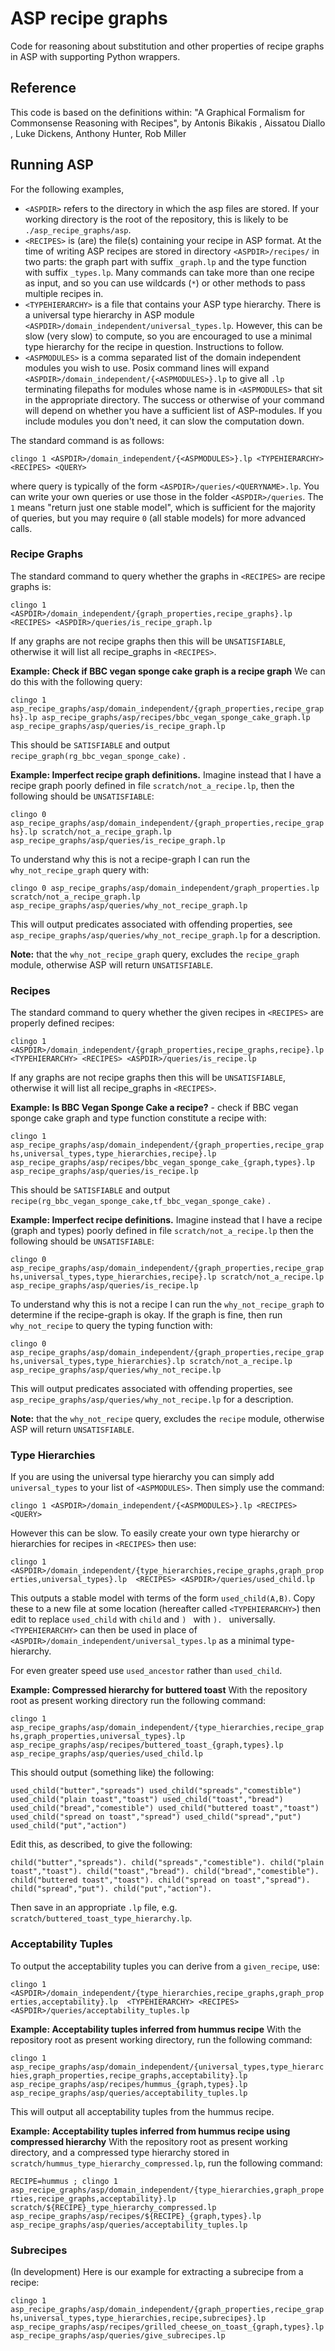 # ASP recipe graphs

Code for reasoning about substitution and other properties of recipe graphs in ASP with supporting Python wrappers.

## Reference
This code is based on the definitions within:
"A Graphical Formalism for Commonsense Reasoning with Recipes",
by Antonis Bikakis , Aissatou Diallo , Luke Dickens, Anthony Hunter, Rob Miller


## Running ASP

For the following examples,
* `<ASPDIR>` refers to the directory in which the asp files are stored. If your working directory is the root of the repository, this is likely to be `./asp_recipe_graphs/asp`. 
* `<RECIPES>` is (are) the file(s) containing your recipe in ASP format. At the time of writing ASP recipes are stored in directory `<ASPDIR>/recipes/` in two parts: the graph part with suffix `_graph.lp` and the type function with suffix  `_types.lp`. Many commands can take more than one recipe as input, and so you can use wildcards (`*`) or other methods to pass multiple recipes in.
* `<TYPEHIERARCHY>` is a file that contains your ASP type hierarchy. There is a universal type hierarchy in ASP module `<ASPDIR>/domain_independent/universal_types.lp`. However, this can be slow (very slow) to compute, so you are encouraged to use a minimal type hierarchy for the recipe in question. Instructions to follow. 
* `<ASPMODULES>` is a comma separated list of the domain independent modules you wish to use. Posix command lines will expand `<ASPDIR>/domain_independent/{<ASPMODULES>}.lp` to give all `.lp` terminating filepaths for modules whose name is in `<ASPMODULES>` that sit in the appropriate directory. The success or otherwise of your command will depend on whether you have a sufficient list of ASP-modules. If you include modules you don't need, it can slow the computation down.


The standard command is as follows:

`clingo 1 <ASPDIR>/domain_independent/{<ASPMODULES>}.lp <TYPEHIERARCHY> <RECIPES> <QUERY>`

where query is typically of the form `<ASPDIR>/queries/<QUERYNAME>.lp`. You can write your own queries or use those in the folder `<ASPDIR>/queries`. The `1` means "return just one stable model", which is sufficient for the majority of queries, but you may require `0` (all stable models) for more advanced calls.

### Recipe Graphs

The standard command to query whether the graphs in `<RECIPES>` are recipe graphs is:

```clingo 1 <ASPDIR>/domain_independent/{graph_properties,recipe_graphs}.lp <RECIPES> <ASPDIR>/queries/is_recipe_graph.lp```

If any graphs are not recipe graphs then this will be `UNSATISFIABLE`, otherwise it will list all recipe_graphs in `<RECIPES>`.

**Example: Check if  BBC vegan sponge cake graph is a recipe graph** We can do this with the following query:

```clingo 1 asp_recipe_graphs/asp/domain_independent/{graph_properties,recipe_graphs}.lp asp_recipe_graphs/asp/recipes/bbc_vegan_sponge_cake_graph.lp asp_recipe_graphs/asp/queries/is_recipe_graph.lp```

This should be `SATISFIABLE` and output `recipe_graph(rg_bbc_vegan_sponge_cake)` .

**Example: Imperfect recipe graph definitions.** Imagine instead that I have a recipe graph poorly defined in file `scratch/not_a_recipe.lp`, then the following should be  `UNSATISFIABLE`:

```clingo 0 asp_recipe_graphs/asp/domain_independent/{graph_properties,recipe_graphs}.lp scratch/not_a_recipe_graph.lp asp_recipe_graphs/asp/queries/is_recipe_graph.lp```

To understand why this is not a recipe-graph I can run the `why_not_recipe_graph` query with:

```clingo 0 asp_recipe_graphs/asp/domain_independent/graph_properties.lp scratch/not_a_recipe_graph.lp asp_recipe_graphs/asp/queries/why_not_recipe_graph.lp```

This will output predicates associated with offending properties, see `asp_recipe_graphs/asp/queries/why_not_recipe_graph.lp` for a description. 

**Note:** that the `why_not_recipe_graph` query, excludes the `recipe_graph` module, otherwise ASP will return `UNSATISFIABLE`.

### Recipes

The standard command to query whether the given recipes in `<RECIPES>` are properly defined recipes:

```clingo 1 <ASPDIR>/domain_independent/{graph_properties,recipe_graphs,recipe}.lp <TYPEHIERARCHY> <RECIPES> <ASPDIR>/queries/is_recipe.lp```

If any graphs are not recipe graphs then this will be `UNSATISFIABLE`, otherwise it will list all recipe_graphs in `<RECIPES>`.

**Example: Is BBC Vegan Sponge Cake a recipe?** - check if BBC vegan sponge cake graph and type function constitute a recipe with:

```clingo 1 asp_recipe_graphs/asp/domain_independent/{graph_properties,recipe_graphs,universal_types,type_hierarchies,recipe}.lp asp_recipe_graphs/asp/recipes/bbc_vegan_sponge_cake_{graph,types}.lp asp_recipe_graphs/asp/queries/is_recipe.lp ```

This should be `SATISFIABLE` and output `recipe(rg_bbc_vegan_sponge_cake,tf_bbc_vegan_sponge_cake)` .

**Example: Imperfect recipe definitions.** Imagine instead that I have a recipe (graph and types) poorly defined in file `scratch/not_a_recipe.lp` then the following should be `UNSATISFIABLE`:

```clingo 0 asp_recipe_graphs/asp/domain_independent/{graph_properties,recipe_graphs,universal_types,type_hierarchies,recipe}.lp scratch/not_a_recipe.lp asp_recipe_graphs/asp/queries/is_recipe.lp```

To understand why this is not a recipe I can run the `why_not_recipe_graph` to determine if the recipe-graph is okay. If the graph is fine, then run `why_not_recipe` to query the typing function with:

```clingo 0 asp_recipe_graphs/asp/domain_independent/{graph_properties,recipe_graphs,universal_types,type_hierarchies}.lp scratch/not_a_recipe.lp asp_recipe_graphs/asp/queries/why_not_recipe.lp```

This will output predicates associated with offending properties, see `asp_recipe_graphs/asp/queries/why_not_recipe.lp` for a description.

**Note:** that the `why_not_recipe` query, excludes the `recipe` module, otherwise ASP will return `UNSATISFIABLE`.


### Type Hierarchies

If you are using the universal type hierarchy you can simply add `universal_types` to your list of `<ASPMODULES>`. Then simply use the command:

`clingo 1 <ASPDIR>/domain_independent/{<ASPMODULES>}.lp <RECIPES> <QUERY>`

However this can be slow. To easily create your own type hierarchy or hierarchies for recipes in `<RECIPES>` then use:

`clingo 1 <ASPDIR>/domain_independent/{type_hierarchies,recipe_graphs,graph_properties,universal_types}.lp  <RECIPES> <ASPDIR>/queries/used_child.lp`

This outputs a stable model with terms of the form `used_child(A,B)`. Copy these to a new file at some location (hereafter called `<TYPEHIERARCHY>`) then edit to replace `used_child` with `child` and `) ` with `). ` universally. `<TYPEHIERARCHY>` can then be used in place of `<ASPDIR>/domain_independent/universal_types.lp` as a minimal type-hierarchy.

For even greater speed use `used_ancestor` rather than `used_child`.

**Example: Compressed hierarchy for buttered toast** With the repository root as present working directory run the following command:

```clingo 1 asp_recipe_graphs/asp/domain_independent/{type_hierarchies,recipe_graphs,graph_properties,universal_types}.lp asp_recipe_graphs/asp/recipes/buttered_toast_{graph,types}.lp asp_recipe_graphs/asp/queries/used_child.lp```

This should output (something like) the following:

```used_child("butter","spreads") used_child("spreads","comestible") used_child("plain toast","toast") used_child("toast","bread") used_child("bread","comestible") used_child("buttered toast","toast") used_child("spread on toast","spread") used_child("spread","put") used_child("put","action")```

Edit this, as described, to give the following:

```child("butter","spreads"). child("spreads","comestible"). child("plain toast","toast"). child("toast","bread"). child("bread","comestible"). child("buttered toast","toast"). child("spread on toast","spread"). child("spread","put"). child("put","action").```

Then save in an appropriate `.lp` file, e.g. `scratch/buttered_toast_type_hierarchy.lp`.



### Acceptability Tuples

To output the acceptability tuples you can derive from a `given_recipe`, use:

`clingo 1 <ASPDIR>/domain_independent/{type_hierarchies,recipe_graphs,graph_properties,acceptability}.lp  <TYPEHIERARCHY> <RECIPES> <ASPDIR>/queries/acceptability_tuples.lp`

**Example: Acceptability tuples inferred from hummus recipe** With the repository root as present working directory, run the following command:

```clingo 1 asp_recipe_graphs/asp/domain_independent/{universal_types,type_hierarchies,graph_properties,recipe_graphs,acceptability}.lp asp_recipe_graphs/asp/recipes/hummus_{graph,types}.lp asp_recipe_graphs/asp/queries/acceptability_tuples.lp```

This will output all acceptability tuples from the hummus recipe.

**Example: Acceptability tuples inferred from hummus recipe using compressed hierarchy** With the repository root as present working directory, and a compressed type hierarchy stored in `scratch/hummus_type_hierarchy_compressed.lp`, run the following command:

```RECIPE=hummus ; clingo 1 asp_recipe_graphs/asp/domain_independent/{type_hierarchies,graph_properties,recipe_graphs,acceptability}.lp  scratch/${RECIPE}_type_hierarchy_compressed.lp asp_recipe_graphs/asp/recipes/${RECIPE}_{graph,types}.lp asp_recipe_graphs/asp/queries/acceptability_tuples.lp```

### Subrecipes

(In development)
Here is our example for extracting a subrecipe from a recipe:

```clingo 1 asp_recipe_graphs/asp/domain_independent/{graph_properties,recipe_graphs,universal_types,type_hierarchies,recipe,subrecipes}.lp asp_recipe_graphs/asp/recipes/grilled_cheese_on_toast_{graph,types}.lp asp_recipe_graphs/asp/queries/give_subrecipes.lp```

